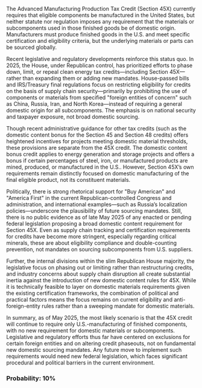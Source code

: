 The Advanced Manufacturing Production Tax Credit (Section 45X) currently requires that eligible components be manufactured in the United States, but neither statute nor regulation imposes any requirement that the materials or subcomponents used in those finished goods be of domestic origin. Manufacturers must produce finished goods in the U.S. and meet specific certification and eligibility criteria, but the underlying materials or parts can be sourced globally.

Recent legislative and regulatory developments reinforce this status quo. In 2025, the House, under Republican control, has prioritized efforts to phase down, limit, or repeal clean energy tax credits—including Section 45X—rather than expanding them or adding new mandates. House-passed bills and IRS/Treasury final regulations focus on restricting eligibility for credits on the basis of supply chain security—primarily by prohibiting the use of components or materials from specified "foreign entities of concern" such as China, Russia, Iran, and North Korea—instead of requiring a general domestic origin for all subcomponents. The emphasis is on national security and taxpayer exposure, not broad domestic sourcing.

Though recent administrative guidance for other tax credits (such as the domestic content bonus for the Section 45 and Section 48 credits) offers heightened incentives for projects meeting domestic material thresholds, these provisions are separate from the 45X credit. The domestic content bonus credit applies to energy generation and storage projects and offers a bonus if certain percentages of steel, iron, or manufactured products are mined, produced, or manufactured in the U.S.. However, Section 45X’s own requirements remain distinctly focused on domestic manufacturing of the final eligible product, not its constituent materials.

Politically, there is strong rhetorical support for "Buy American" and "America First" in the current Republican-controlled Congress and administration, and international examples—such as Russia’s localization policies—underscore the plausibility of future sourcing mandates. Still, there is no public evidence as of late May 2025 of any enacted or pending federal legislation proposing a broad domestic content requirement for Section 45X. Even as supply chain tracking and certification requirements for credits have become more stringent, especially regarding critical minerals, these are about eligibility compliance and double-counting prevention, not mandates on sourcing subcomponents from U.S. suppliers.

Further, the internal divisions within the slim Republican House majority, the legislative focus on phasing out or limiting rather than restructuring credits, and industry concerns about supply chain disruption all create substantial inertia against the introduction of new domestic content rules for 45X. While it is technically feasible to layer on domestic materials requirements given the existing certification frameworks, the combination of political and practical factors means the focus remains on current eligibility and anti-foreign-entity rules rather than a sweeping mandate for domestic materials.

In summary, as of May 2025, the most likely scenario is that the 45X credit will continue to require only U.S.-manufacturing of finished components, with no new requirement for domestic materials or subcomponents. Legislative and regulatory efforts thus far have centered on exclusions for certain foreign entities and on altering credit phaseouts, not on fundamental new domestic sourcing mandates. Any future move to implement such requirements would need new federal legislation, which faces significant procedural and political barriers in the current environment.

### Probability: 10%